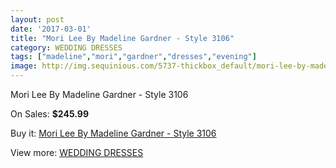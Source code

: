```yaml
---
layout: post
date: '2017-03-01'
title: "Mori Lee By Madeline Gardner - Style 3106"
category: WEDDING DRESSES
tags: ["madeline","mori","gardner","dresses","evening"]
image: http://img.sequinious.com/5737-thickbox_default/mori-lee-by-madeline-gardner-style-3106.jpg
---
```

Mori Lee By Madeline Gardner - Style 3106

On Sales: **$245.99**
<a href="https://www.sequinious.com/wedding-dresses/2337-mori-lee-by-madeline-gardner-style-3106.html"><amp-img layout="responsive" width="600" height="600" src="//img.sequinious.com/5737-thickbox_default/mori-lee-by-madeline-gardner-style-3106.jpg" alt="Mori Lee By Madeline Gardner - Style 3106 0" /></a>
<a href="https://www.sequinious.com/wedding-dresses/2337-mori-lee-by-madeline-gardner-style-3106.html"><amp-img layout="responsive" width="600" height="600" src="//img.sequinious.com/5738-thickbox_default/mori-lee-by-madeline-gardner-style-3106.jpg" alt="Mori Lee By Madeline Gardner - Style 3106 1" /></a>

Buy it: [Mori Lee By Madeline Gardner - Style 3106](https://www.sequinious.com/wedding-dresses/2337-mori-lee-by-madeline-gardner-style-3106.html "Mori Lee By Madeline Gardner - Style 3106")

View more: [WEDDING DRESSES](https://www.sequinious.com/2-wedding-dresses "WEDDING DRESSES")